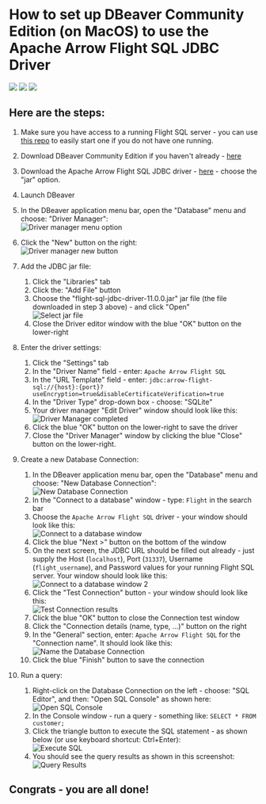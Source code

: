 # How to set up DBeaver Community Edition (on MacOS) to use the Apache Arrow Flight SQL JDBC Driver

[<img src="https://img.shields.io/badge/dockerhub-flight--sql%20image-green.svg?logo=Docker">](https://hub.docker.com/r/voltrondata/flight-sql)
[<img src="https://img.shields.io/badge/GitHub-voltrondata%2Fflight--sql--server--example-blue.svg?logo=Github">](https://github.com/voltrondata/flight-sql-server-example)
[<img src="https://img.shields.io/badge/Arrow%20JDBC%20Driver-download%20artifact-red?logo=Apache%20Maven">](https://search.maven.org/search?q=a:flight-sql-jdbc-driver)

## Here are the steps:   

1. Make sure you have access to a running Flight SQL server - you can use [this repo](https://github.com/voltrondata/flight-sql-server-example) to easily start one if you do not have one running.


2. Download DBeaver Community Edition if you haven't already - [here](https://dbeaver.io)  


3. Download the Apache Arrow Flight SQL JDBC driver - [here](https://search.maven.org/search?q=a:flight-sql-jdbc-driver) - choose the "jar" option.     


4. Launch DBeaver  


5. In the DBeaver application menu bar, open the "Database" menu and choose: "Driver Manager":      
![Driver manager menu option](images/dbeaver_database_driver_manager_menu_option.png?raw=true "Driver manager menu option")   


6. Click the "New" button on the right:     
![Driver manager new button](images/driver_manager_new_button.png?raw=true "Driver manager new button")   


7. Add the JDBC jar file:  
   1. Click the "Libraries" tab  
   1. Click the: "Add File" button   
   1. Choose the "flight-sql-jdbc-driver-11.0.0.jar" jar file (the file downloaded in step 3 above) - and click "Open"   
   ![Select jar file](images/select_driver_jar_file.png?raw=true "Select jar file")   
   1. Close the Driver editor window with the blue "OK" button on the lower-right   


8. Enter the driver settings:   
   1. Click the "Settings" tab   
   1. In the "Driver Name" field - enter: ```Apache Arrow Flight SQL```   
   1. In the "URL Template" field - enter: ```jdbc:arrow-flight-sql://{host}:{port}?useEncryption=true&disableCertificateVerification=true```   
   1. In the "Driver Type" drop-down box - choose: "SQLite"   
   1. Your driver manager "Edit Driver" window should look like this:   
   ![Driver Manager completed](images/driver_manager_completed_window.png?raw=true "Driver Manager completed")   
   1. Click the blue "OK" button on the lower-right to save the driver   
   1. Close the "Driver Manager" window by clicking the blue "Close" button on the lower-right.

   
9. Create a new Database Connection:   
   1. In the DBeaver application menu bar, open the "Database" menu and choose: "New Database Connection":   
   ![New Database Connection](images/new_database_connection_menu_option.png?raw=true "New Database Connection")   
   1. In the "Connect to a database" window - type: ```Flight``` in the search bar   
   1. Choose the ```Apache Arrow Flight SQL``` driver - your window should look like this:   
   ![Connect to a database window](images/database_selection_window.png?raw=true "Connect to a database window")   
   1. Click the blue "Next >" button on the bottom of the window
   1. On the next screen, the JDBC URL should be filled out already - just supply the Host (`localhost`), Port (`31337`), Username (`flight_username`), and Password values for your running Flight SQL server.  Your window should look like this:   
   ![Connect to a database window 2](images/database_settings_window.png?raw=true "Connect to a database window 2")
   1. Click the "Test Connection" button - your window should look like this:   
   ![Test Connection results](images/test_connection_button_results.png?raw=true "Test Connection results")   
   1. Click the blue "OK" button to close the Connection test window
   1. Click the "Connection details (name, type, ...)" button on the right
   1. In the "General" section, enter: `Apache Arrow Flight SQL` for the "Connection name".  It should look like this:
   ![Name the Database Connection](images/naming_database_connection.png)
   1. Click the blue "Finish" button to save the connection   


10. Run a query:
    1. Right-click on the Database Connection on the left - choose: "SQL Editor", and then: "Open SQL Console" as shown here:      
    ![Open SQL Console](images/open_sql_console.png?raw=true "Open SQL Console")   
    1. In the Console window - run a query - something like: ```SELECT * FROM customer;```   
    1. Click the triangle button to execute the SQL statement - as shown below (or use keyboard shortcut: Ctrl+Enter):      
    ![Execute SQL](images/triangle_execute_button.png?raw=true "Execute SQL")   
    1. You should see the query results as shown in this screenshot:   
    ![Query Results](images/query_results.png?raw=true "Query Results")   


## Congrats - you are all done!
